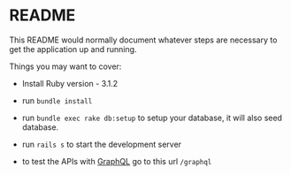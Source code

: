 # README

This README would normally document whatever steps are necessary to get the
application up and running.

Things you may want to cover:

* Install Ruby version - 3.1.2

* run `bundle install`

* run `bundle exec rake db:setup` to setup your database, it will also seed database.

* run `rails s` to start the development server

* to test the APIs with [GraphQL](https://graphql-ruby.org/getting_started) go to this url `/graphql`
